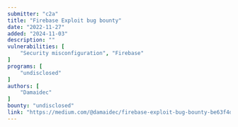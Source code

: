 ```yaml
---
submitter: "c2a"
title: "Firebase Exploit bug bounty"
date: "2022-11-27"
added: "2024-11-03"
description: ""
vulnerabilities: [
    "Security misconfiguration", "Firebase"
]
programs: [
    "undisclosed"
]
authors: [
    "Damaidec"
]
bounty: "undisclosed"
link: "https://medium.com/@damaidec/firebase-exploit-bug-bounty-be63f4dc1e4a"
---
```




